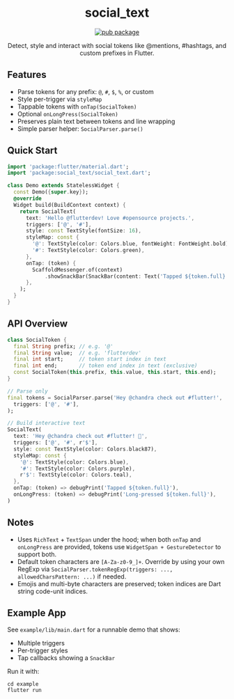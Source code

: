 <div align="center">

# social_text

[![pub package](https://img.shields.io/pub/v/social_text.svg)](https://pub.dev/packages/social_text)

Detect, style and interact with social tokens like @mentions, #hashtags, and custom prefixes in Flutter.

</div>

## Features

- Parse tokens for any prefix: `@`, `#`, `$`, `%`, or custom
- Style per-trigger via `styleMap`
- Tappable tokens with `onTap(SocialToken)`
- Optional `onLongPress(SocialToken)`
- Preserves plain text between tokens and line wrapping
- Simple parser helper: `SocialParser.parse()`

## Quick Start

```dart
import 'package:flutter/material.dart';
import 'package:social_text/social_text.dart';

class Demo extends StatelessWidget {
  const Demo({super.key});
  @override
  Widget build(BuildContext context) {
    return SocialText(
      text: 'Hello @flutterdev! Love #opensource projects.',
      triggers: ['@', '#'],
      style: const TextStyle(fontSize: 16),
      styleMap: const {
        '@': TextStyle(color: Colors.blue, fontWeight: FontWeight.bold),
        '#': TextStyle(color: Colors.green),
      },
      onTap: (token) {
        ScaffoldMessenger.of(context)
            .showSnackBar(SnackBar(content: Text('Tapped ${token.full}')));
      },
    );
  }
}
```

## API Overview

```dart
class SocialToken {
  final String prefix; // e.g. '@'
  final String value;  // e.g. 'flutterdev'
  final int start;     // token start index in text
  final int end;       // token end index in text (exclusive)
  const SocialToken(this.prefix, this.value, this.start, this.end);
}

// Parse only
final tokens = SocialParser.parse('Hey @chandra check out #flutter!',
  triggers: ['@', '#'],
);

// Build interactive text
SocialText(
  text: 'Hey @chandra check out #flutter! 🚀',
  triggers: ['@', '#', r'$'],
  style: const TextStyle(color: Colors.black87),
  styleMap: const {
    '@': TextStyle(color: Colors.blue),
    '#': TextStyle(color: Colors.purple),
    r'$': TextStyle(color: Colors.teal),
  },
  onTap: (token) => debugPrint('Tapped ${token.full}'),
  onLongPress: (token) => debugPrint('Long-pressed ${token.full}'),
)
```

## Notes

- Uses `RichText` + `TextSpan` under the hood; when both `onTap` and
  `onLongPress` are provided, tokens use `WidgetSpan + GestureDetector` to support both.
- Default token characters are `[A-Za-z0-9_]+`. Override by using your own
  RegExp via `SocialParser.tokenRegExp(triggers: ..., allowedCharsPattern: ...)` if needed.
- Emojis and multi-byte characters are preserved; token indices are Dart string code-unit indices.

## Example App

See `example/lib/main.dart` for a runnable demo that shows:
- Multiple triggers
- Per-trigger styles
- Tap callbacks showing a `SnackBar`

Run it with:

```
cd example
flutter run
```
